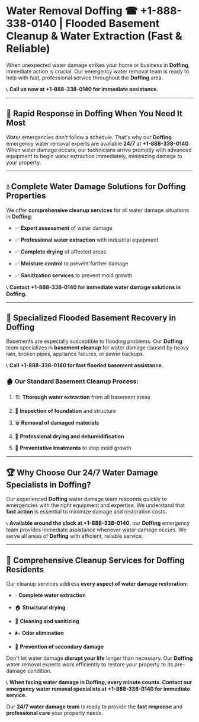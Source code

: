 # Water Removal Doffing ☎ +1-888-338-0140 | Flooded Basement Cleanup & Water Extraction (Fast & Reliable)

When unexpected water damage strikes your home or business in **Doffing**, immediate action is crucial. Our emergency water removal team is ready to help with fast, professional service throughout the **Doffing** area. 

📞 **Call us now at +1-888-338-0140 for immediate assistance.**
---
## 🚀 Rapid Response in Doffing When You Need It Most
Water emergencies don't follow a schedule. That's why our **Doffing** emergency water removal experts are available **24/7** at **+1-888-338-0140**. When water damage occurs, our technicians arrive promptly with advanced equipment to begin water extraction immediately, minimizing damage to your property.
---
## 💧 Complete Water Damage Solutions for Doffing Properties
We offer **comprehensive cleanup services** for all water damage situations in **Doffing**:
- ✅ **Expert assessment** of water damage  
- ✅ **Professional water extraction** with industrial equipment  
- ✅ **Complete drying** of affected areas  
- ✅ **Moisture control** to prevent further damage  
- ✅ **Sanitization services** to prevent mold growth  
📞 **Contact +1-888-338-0140 for immediate water damage solutions in Doffing.**
---
## 🌊 Specialized Flooded Basement Recovery in Doffing
Basements are especially susceptible to flooding problems. Our **Doffing** team specializes in **basement cleanup** for water damage caused by heavy rain, broken pipes, appliance failures, or sewer backups. 
📞 **Call +1-888-338-0140 for fast flooded basement assistance.**
### 🏚️ Our Standard Basement Cleanup Process:
1. 🏗️ **Thorough water extraction** from all basement areas  
2. 🔎 **Inspection of foundation** and structure  
3. 🗑️ **Removal of damaged materials**  
4. 💨 **Professional drying and dehumidification**  
5. 🚫 **Preventative treatments** to stop mold growth  
---
## 🏆 Why Choose Our 24/7 Water Damage Specialists in Doffing?
Our experienced **Doffing** water damage team responds quickly to emergencies with the right equipment and expertise. We understand that **fast action** is essential to minimize damage and restoration costs.
📞 **Available around the clock at +1-888-338-0140**, our **Doffing** emergency team provides immediate assistance whenever water damage occurs. We serve all areas of **Doffing** with efficient, reliable service.
---
## 🧹 Comprehensive Cleanup Services for Doffing Residents
Our cleanup services address **every aspect of water damage restoration**:
- 💧 **Complete water extraction**  
- 🏠 **Structural drying**  
- 🧼 **Cleaning and sanitizing**  
- 🌬️ **Odor elimination**  
- 🚫 **Prevention of secondary damage**  
Don't let water damage **disrupt your life** longer than necessary. Our **Doffing** water removal experts work efficiently to restore your property to its pre-damage condition.
📞 **When facing water damage in Doffing, every minute counts. Contact our emergency water removal specialists at +1-888-338-0140 for immediate service.**
Our **24/7 water damage team** is ready to provide the **fast response** and **professional care** your property needs.
